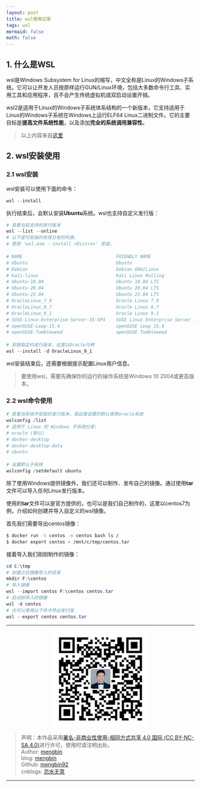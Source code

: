 ```yaml
---
layout: post
title: wsl使用记录 
tags: wsl
mermaid: false
math: false
---  
```


## 1. 什么是WSL  

wsl是Windows Subsystem for Linux的缩写，中文全称是Linux的Windows子系统。它可以让开发人员按原样运行GUN/Linux环境，包括大多数命令行工具、实用工具和应用程序，且不会产生传统虚拟机或双启动设置开销。  

wsl2是适用于Linux的Windows子系统体系结构的一个新版本，它支持适用于Linux的Windows子系统在Windows上运行ELF64 Linux二进制文件。它的主要目标是**提高文件系统性能**，以及添加**完全的系统调用兼容性**。  

> 以上内容来自[这里](https://learn.microsoft.com/zh-cn/windows/wsl/about)

## 2. wsl安装使用  

### 2.1 wsl安装  

wsl安装可以使用下面的命令：  

```powershell
wsl --install
```  

执行结束后，会默认安装**Ubuntu**系统。wsl也支持自定义发行版：  

```powershell
# 查看当前支持的发行版本
wsl --list --online
# 以下是可安装的有效分发的列表。
# 使用 'wsl.exe --install <Distro>' 安装。

# NAME                                   FRIENDLY NAME
# Ubuntu                                 Ubuntu
# Debian                                 Debian GNU/Linux
# kali-linux                             Kali Linux Rolling
# Ubuntu-18.04                           Ubuntu 18.04 LTS
# Ubuntu-20.04                           Ubuntu 20.04 LTS
# Ubuntu-22.04                           Ubuntu 22.04 LTS
# OracleLinux_7_9                        Oracle Linux 7.9
# OracleLinux_8_7                        Oracle Linux 8.7
# OracleLinux_9_1                        Oracle Linux 9.1
# SUSE-Linux-Enterprise-Server-15-SP4    SUSE Linux Enterprise Server 15 SP4
# openSUSE-Leap-15.4                     openSUSE Leap 15.4
# openSUSE-Tumbleweed                    openSUSE Tumbleweed

# 安装指定的发行版本，这里以Oracle为例  
wsl --install -d OracleLinux_9_1
```  

wsl安装结束后，还需要根据提示配置Linux用户信息。  

> 要使用wsl，需要先确保你的运行的操作系统是Windows 10 2004或更高版本。

### 2.2 wsl命令使用  

```powershell
# 查看当系统中安装的发行版本，我这里设置的默认使用oracle系统
wslconfig /list
# 适用于 Linux 的 Windows 子系统分发:
# oracle (默认)
# docker-desktop
# docker-desktop-data
# ubuntu

# 设置默认子系统
wslconfig /setdefault ubuntu
```

除了使用Windows提供镜像外，我们还可以制作、发布自己的镜像。通过使用**tar**文件可以导入任何Linux发行版本。  

使用的**tar**文件可以是官方提供的，也可以是我们自己制作的，这里以centos7为例，介绍如何创建并导入自定义的wsl镜像。

首先我们需要导出centos镜像：  

```bash
$ docker run -t centos -n centos bash ls /
$ docker export centos > /mnt/c/tmp/centos.tar
```

接着导入我们刚刚制作的镜像：  

```powershell
cd C:\tmp
# 创建之后镜像导入的目录
mkdir F:\centos
# 导入镜像
wsl --import centos F:\centos centos.tar
# 启动刚导入的镜像
wsl -d centos
# 也可以使用以下命令导出发行版
wsl --export centos centos.tar
```  

---

<div align="center">
  <img src="../img/qrcode_wechat.jpg" alt="孟斯特">
</div>

> 声明：本作品采用[署名-非商业性使用-相同方式共享 4.0 国际 (CC BY-NC-SA 4.0)](https://creativecommons.org/licenses/by-nc-sa/4.0/deed.zh)进行许可，使用时请注明出处。  
> Author: [mengbin](mengbin1992@outlook.com)  
> blog: [mengbin](mengbin.top)  
> Github: [mengbin92](https://mengbin92.github.io/)  
> cnblogs: [恋水无意](https://www.cnblogs.com/lianshuiwuyi/)  

---  